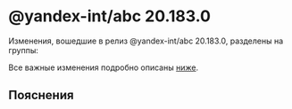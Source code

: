 # @yandex-int/abc 20.183.0

<!-- ЧЕЛОВЕЧЕСКОЕ ВСТУПЛЕНИЕ -->

Изменения, вошедшие в релиз @yandex-int/abc 20.183.0, разделены на группы:

Все важные изменения подробно описаны [ниже](#Пояснения).

## Пояснения

